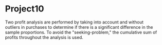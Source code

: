 # Project10

Two profit analysis are performed by taking into account and without outliers in purchases to determine if there is a significant difference in the sample proportions. To avoid the "seeking-problem," the cumulative sum of profits throughout the analysis is used.
